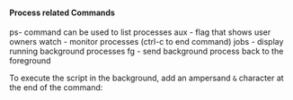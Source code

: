 #### Process related Commands
ps- command can be used to list processes
	aux - flag that shows user owners
watch - monitor processes (ctrl-c to end command)
jobs - display running background processes
fg - send background process back to the foreground


To execute the script in the background, add an ampersand `&` character at the end of the command: